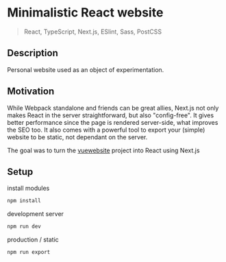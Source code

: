 # Minimalistic React website

> React, TypeScript, Next.js, ESlint, Sass, PostCSS

## Description

Personal website used as an object of experimentation.

## Motivation

While Webpack standalone and friends can be great allies, Next.js not only makes React in the server straightforward, but also "config-free". It gives better performance since the page is rendered server-side, what improves the SEO too. It also comes with a powerful tool to export your (simple) website to be static, not dependant on the server.

The goal was to turn the [vuewebsite](https://github.com/josemartos/vuewebsite) project into React using Next.js

## Setup

install modules

```sh
npm install
```

development server

```sh
npm run dev
```

production / static

```sh
npm run export
```
